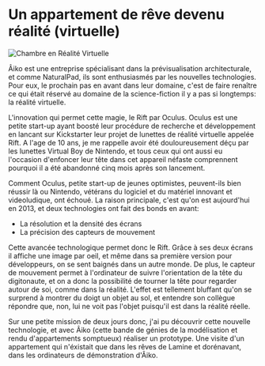 Un appartement de rêve devenu réalité (virtuelle)
=================================================

![Chambre en Réalité Virtuelle](https://raw.github.com/Bradshaw/BoxOfRandomStuff/master/files/vrbedroom.png)

Âiko est une entreprise spécialisant dans la prévisualisation architecturale, et comme NaturalPad, ils sont enthusiasmés par les nouvelles technologies.
Pour eux, le prochain pas en avant dans leur domaine, c'est de faire renaître ce qui était réservé au domaine de la science-fiction il y a pas si longtemps: la réalité virtuelle.

L'innovation qui permet cette magie, le Rift par Oculus. Oculus est une petite start-up ayant boosté leur procédure de recherche et développement en lancant sur Kickstarter leur projet de lunettes de réalité virtuelle appelée Rift.
A l'age de 10 ans, je me rappelle avoir été douloureusement déçu par les lunettes Virtual Boy de Nintendo, et tous ceux qui ont aussi eu l'occasion d'enfoncer leur tête dans cet appareil néfaste comprennent pourquoi il a été abandonné cinq mois après son lancement.

Comment Oculus, petite start-up de jeunes optimistes, peuvent-ils bien réussir là ou Nintendo, vétérans du logiciel et du matériel innovant et videoludique, ont échoué.
La raison principale, c'est qu'on est aujourd'hui en 2013, et deux technologies ont fait des bonds en avant:
+ La résolution et la densité des écrans
+ La précision des capteurs de mouvement

Cette avancée technologique permet donc le Rift. Grâce à ses deux écrans il affiche une image par oeil, et même dans sa première version pour développeurs, on se sent baignés dans un autre monde. De plus, le capteur de mouvement permet à l'ordinateur de suivre l'orientation de la tête du digitonaute, et on a donc la possibilité de tourner la tête pour regarder autour de soi, comme dans la réalité. L'effet est tellement bluffant qu'on se surprend à montrer du doigt un objet au sol, et entendre son collègue répondre que, non, lui ne voit pas l'objet puisqu'il est dans la réalité réelle.

Sur une petite mission de deux jours donc, j'ai pu découvrir cette nouvelle technologie, et avec Âiko (cette bande de génies de la modélisation et rendu d'appartements somptueux) réaliser un prototype. Une visite d'un appartement qui n'éxistait que dans les rêves de Lamine et dorénavant, dans les ordinateurs de démonstration d'Âiko.
